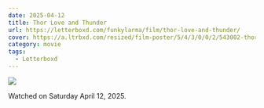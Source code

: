 ```yaml
---
date: 2025-04-12
title: Thor Love and Thunder
url: https://letterboxd.com/funkylarma/film/thor-love-and-thunder/
cover: https://a.ltrbxd.com/resized/film-poster/5/4/3/0/0/2/543002-thor-love-and-thunder-0-600-0-900-crop.jpg?v=bc6277fe76
category: movie
tags:
  - Letterboxd
---
```


![](https://a.ltrbxd.com/resized/film-poster/5/4/3/0/0/2/543002-thor-love-and-thunder-0-600-0-900-crop.jpg?v=bc6277fe76)

Watched on Saturday April 12, 2025.
